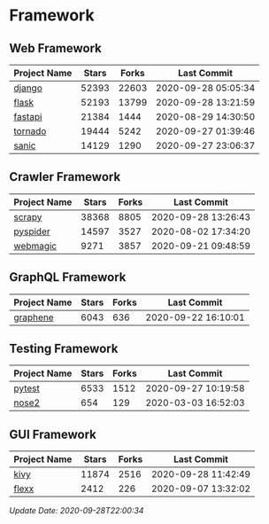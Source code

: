 # Framework

## Web Framework

| Project Name | Stars | Forks | Last Commit |
| ------------ | ----- | ----- | ----------- |
| [django](https://github.com/django/django) | 52393 | 22603 | 2020-09-28 05:05:34 |
| [flask](https://github.com/pallets/flask) | 52193 | 13799 | 2020-09-28 13:21:59 |
| [fastapi](https://github.com/tiangolo/fastapi) | 21384 | 1444 | 2020-08-29 14:30:50 |
| [tornado](https://github.com/tornadoweb/tornado) | 19444 | 5242 | 2020-09-27 01:39:46 |
| [sanic](https://github.com/huge-success/sanic) | 14129 | 1290 | 2020-09-27 23:06:37 |

## Crawler Framework

| Project Name | Stars | Forks | Last Commit |
| ------------ | ----- | ----- | ----------- |
| [scrapy](https://github.com/scrapy/scrapy) | 38368 | 8805 | 2020-09-28 13:26:43 |
| [pyspider](https://github.com/binux/pyspider) | 14597 | 3527 | 2020-08-02 17:34:20 |
| [webmagic](https://github.com/code4craft/webmagic) | 9271 | 3857 | 2020-09-21 09:48:59 |

## GraphQL Framework

| Project Name | Stars | Forks | Last Commit |
| ------------ | ----- | ----- | ----------- |
| [graphene](https://github.com/graphql-python/graphene) | 6043 | 636 | 2020-09-22 16:10:01 |

## Testing Framework

| Project Name | Stars | Forks | Last Commit |
| ------------ | ----- | ----- | ----------- |
| [pytest](https://github.com/pytest-dev/pytest) | 6533 | 1512 | 2020-09-27 10:19:58 |
| [nose2](https://github.com/nose-devs/nose2) | 654 | 129 | 2020-03-03 16:52:03 |

## GUI Framework

| Project Name | Stars | Forks | Last Commit |
| ------------ | ----- | ----- | ----------- |
| [kivy](https://github.com/kivy/kivy) | 11874 | 2516 | 2020-09-28 11:42:49 |
| [flexx](https://github.com/flexxui/flexx) | 2412 | 226 | 2020-09-07 13:32:02 |

*Update Date: 2020-09-28T22:00:34*